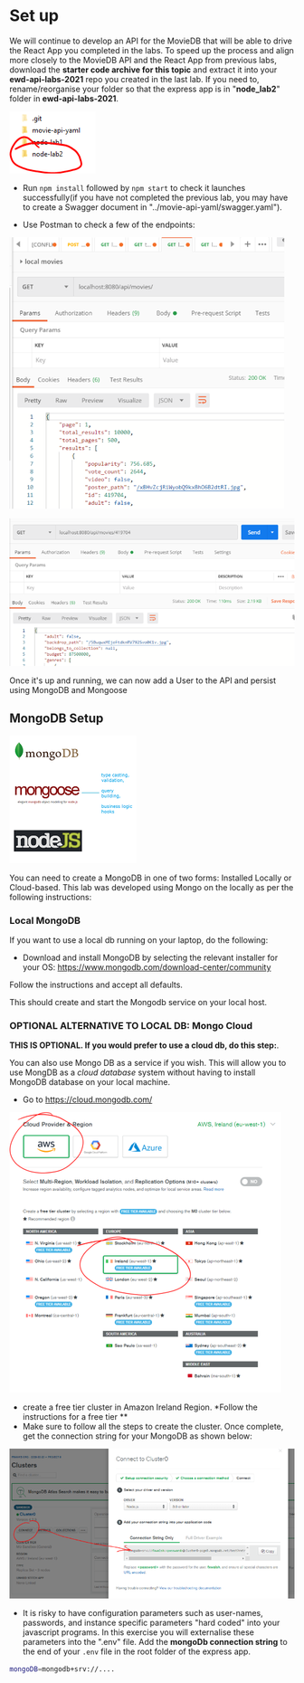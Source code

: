 # Set up

We will continue to develop an API for the MovieDB that will be able to drive the React App you completed in the labs. 
To speed up the process and align more closely to the MovieDB API and the React App from previous labs, download the **starter code archive for this topic** and extract it into your **ewd-api-labs-2021** repo you created in the last lab. If you need to, rename/reorganise your folder so that the express app is in "**node_lab2**" folder in **ewd-api-labs-2021**. 

![**ewd-api-labs-2021** folders](./img/dir.png)

- Run ``npm install`` followed by ``npm start`` to check it launches successfully(if you have not completed the previous lab, you may have to create a Swagger document in "../movie-api-yaml/swagger.yaml").

- Use Postman to check a few of the endpoints:

![Get Movies](./img/movies1.png)

![Get a Movies](./img/movies2.png)

Once it's up and running, we can now add a User to the API and persist using MongoDB and Mongoose

## MongoDB Setup

![Mongoose](./img/download.png)

You can need to create a MongoDB in one of two forms: Installed Locally or Cloud-based. This lab was developed using Mongo on the locally as per the following instructions: 

### Local MongoDB

If you want to use a local db running on your laptop, do the following:

+ Download and install MongoDB by selecting the relevant installer for your OS: https://www.mongodb.com/download-center/community

Follow the instructions and accept all defaults.

This should create and start the Mongodb service on your local host.



### **OPTIONAL ALTERNATIVE TO LOCAL DB:** Mongo Cloud

**THIS IS OPTIONAL. If you would prefer to use a cloud db, do this step:**. 

You can also use Mongo DB as a service if you wish.  This will allow you to use MongDB as a *cloud database* system without having to install MongoDB database on your local machine. 

- Go to  https://cloud.mongodb.com/

![MongoDB Cloud](./img/cloud.png)

- create a free tier cluster in Amazon Ireland Region. *Follow the instructions for a free tier **
- Make sure to follow all the steps to create the cluster. Once complete, get the connection string for your MongoDB as shown below:

![MongoDB Cloud](./img/connect.png)

- It is risky to have configuration parameters such as user-names, passwords, and instance specific parameters "hard coded" into your javascript programs. In this exercise you will externalise these parameters into the ".env" file. Add the **mongoDb connection string** to the end of your ``.env`` file in the root folder of the express app. 

```bash
mongoDB=mongodb+srv://....
```

